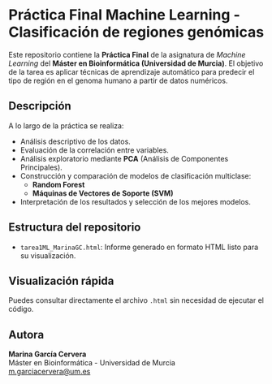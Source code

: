 # Práctica Final Machine Learning - Clasificación de regiones genómicas

Este repositorio contiene la **Práctica Final** de la asignatura de *Machine Learning* del **Máster en Bioinformática (Universidad de Murcia)**. El objetivo de la tarea es aplicar técnicas de aprendizaje automático para predecir el tipo de región en el genoma humano a partir de datos numéricos.

## Descripción

A lo largo de la práctica se realiza:

- Análisis descriptivo de los datos.
- Evaluación de la correlación entre variables.
- Análisis exploratorio mediante **PCA** (Análisis de Componentes Principales).
- Construcción y comparación de modelos de clasificación multiclase:
  - **Random Forest**
  - **Máquinas de Vectores de Soporte (SVM)**
- Interpretación de los resultados y selección de los mejores modelos.

## Estructura del repositorio

- `tarea1ML_MarinaGC.html`: Informe generado en formato HTML listo para su visualización.

## Visualización rápida

Puedes consultar directamente el archivo `.html` sin necesidad de ejecutar el código.

## Autora

**Marina García Cervera**  
Máster en Bioinformática - Universidad de Murcia  
[m.garciacervera@um.es](mailto:m.garciacervera@um.es)
